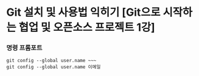 # Git 설치 및 사용법 익히기 [Git으로 시작하는 협업 및 오픈소스 프로젝트 1강]

### 명령 프롬포트

```
git config --global user.name ~~~
git config --global user.name 이메일
```

